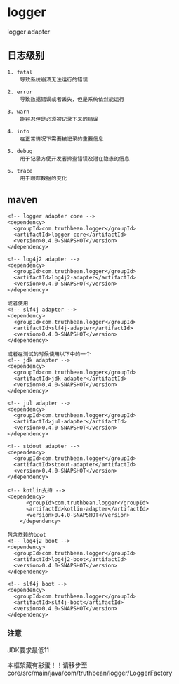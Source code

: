 # logger
logger adapter

## 日志级别
    1. fatal
        导致系统崩溃无法运行的错误
    
    2. error
        导致数据错误或者丢失，但是系统依然能运行
    
    3. warn
        能容忍但是必须被记录下来的错误
    
    4. info
        在正常情况下需要被记录的重要信息
    
    5. debug
        用于记录方便开发者排查错误及潜在隐患的信息
    
    6. trace
        用于跟踪数据的变化

## maven
    <!-- logger adapter core -->
    <dependency>
      <groupId>com.truthbean.logger</groupId>
      <artifactId>logger-core</artifactId>
      <version>0.4.0-SNAPSHOT</version>
    </dependency>

    <!-- log4j2 adapter -->
    <dependency>
      <groupId>com.truthbean.logger</groupId>
      <artifactId>log4j2-adapter</artifactId>
      <version>0.4.0-SNAPSHOT</version>
    </dependency>

    或者使用
    <!-- slf4j adapter -->
    <dependency>
      <groupId>com.truthbean.logger</groupId>
      <artifactId>slf4j-adapter</artifactId>
      <version>0.4.0-SNAPSHOT</version>
    </dependency>

    或者在测试的时候使用以下中的一个
    <!-- jdk adapter -->
    <dependency>
      <groupId>com.truthbean.logger</groupId>
      <artifactId>jdk-adapter</artifactId>
      <version>0.4.0-SNAPSHOT</version>
    </dependency>
    
    <!-- jul adapter -->
    <dependency>
      <groupId>com.truthbean.logger</groupId>
      <artifactId>jul-adapter</artifactId>
      <version>0.4.0-SNAPSHOT</version>
    </dependency>

    <!-- stdout adapter -->
    <dependency>
      <groupId>com.truthbean.logger</groupId>
      <artifactId>stdout-adapter</artifactId>
      <version>0.4.0-SNAPSHOT</version>
    </dependency>
    
    <!-- kotlin支持 -->
    <dependency>
          <groupId>com.truthbean.logger</groupId>
          <artifactId>kotlin-adapter</artifactId>
          <version>0.4.0-SNAPSHOT</version>
        </dependency>

    包含依赖的boot
    <!-- log4j2 boot -->
    <dependency>
      <groupId>com.truthbean.logger</groupId>
      <artifactId>log4j2-boot</artifactId>
      <version>0.4.0-SNAPSHOT</version>
    </dependency>
    
    <!-- slf4j boot -->
    <dependency>
      <groupId>com.truthbean.logger</groupId>
      <artifactId>slf4j-boot</artifactId>
      <version>0.4.0-SNAPSHOT</version>
    </dependency>

### 注意
JDK要求最低11

本框架藏有彩蛋！！请移步至core/src/main/java/com/truthbean/logger/LoggerFactory